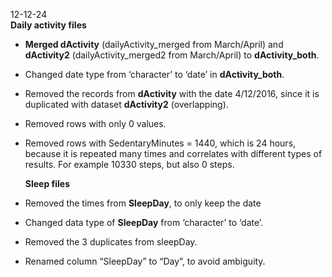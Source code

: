 12-12-24  
	**Daily activity files**

* **Merged dActivity** (dailyActivity\_merged from March/April) and **dActivity2** (dailyActivity\_merged2 from March/April) to **dActivity\_both**.   
* Changed date type from ‘character’ to ‘date’ in **dActivity\_both**.   
* Removed the records from **dActivity** with the date 4/12/2016, since it is duplicated with dataset **dActivity2** (overlapping).   
* Removed rows with only 0 values.  
* Removed rows with SedentaryMinutes \= 1440, which is 24 hours, because it is repeated many times and correlates with different types of results. For example 10330 steps, but also 0 steps.  
    
  **Sleep files**  
* Removed the times from **SleepDay**, to only keep the date  
* Changed data type of **SleepDay** from ‘character’ to ‘date’.   
* Removed the 3 duplicates from sleepDay.  
* Renamed column “SleepDay” to “Day”, to avoid ambiguity. 
